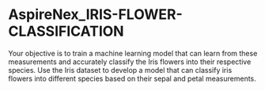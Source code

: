 # AspireNex_IRIS-FLOWER-CLASSIFICATION
Your objective is to train a machine learning model that can learn from these measurements and accurately classify the Iris flowers into their respective species. Use the Iris dataset to develop a model that can classify iris flowers into different species based on their sepal and petal measurements. 
